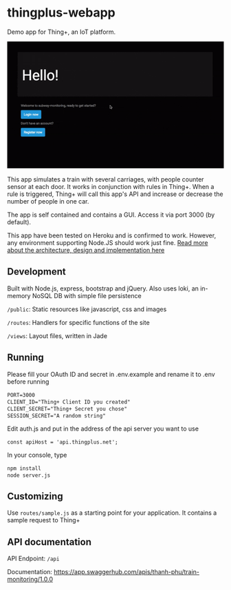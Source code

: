 # thingplus-webapp
Demo app for Thing+, an IoT platform.

![demo](docs/demo.gif)

This app simulates a train with several carriages, with people counter sensor at each door. It works in conjunction with rules in Thing+. When a rule is triggered, Thing+ will call this app's API and increase or decrease the number of people in one car.

The app is self contained and contains a GUI. Access it via port 3000 (by default).

This app have been tested on Heroku and is confirmed to work. However, any environment supporting Node.JS should work just fine. [Read more about the architecture, design and implementation here](docs/Thing+Subway.pptx)

## Development
Built with Node.js, express, bootstrap and jQuery. Also uses loki, an in-memory NoSQL DB with simple file persistence

`/public`: Static resources like javascript, css and images

`/routes`: Handlers for specific functions of the site

`/views`: Layout files, written in Jade

## Running
Please fill your OAuth ID and secret in .env.example and rename it to .env before running

    PORT=3000
    CLIENT_ID="Thing+ Client ID you created"
    CLIENT_SECRET="Thing+ Secret you chose"
    SESSION_SECRET="A random string"

Edit auth.js and put in the address of the api server you want to use

    const apiHost = 'api.thingplus.net';

In your console, type

    npm install
    node server.js

## Customizing
Use `routes/sample.js` as a starting point for your application. It contains a sample request to Thing+ 

## API documentation
API Endpoint: `/api`

Documentation: https://app.swaggerhub.com/apis/thanh-phu/train-monitoring/1.0.0
